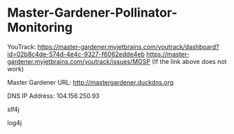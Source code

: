 # Master-Gardener-Pollinator-Monitoring

YouTrack:
https://master-gardener.myjetbrains.com/youtrack/dashboard?id=02b8c4de-574d-4e4c-9327-f6062edde4eb
https://master-gardener.myjetbrains.com/youtrack/issues/MGSP (If the link above does not work)

Master Gardener URL:
http://mastergardener.duckdns.org

DNS IP Address:
104.156.250.93

slf4j

log4j


